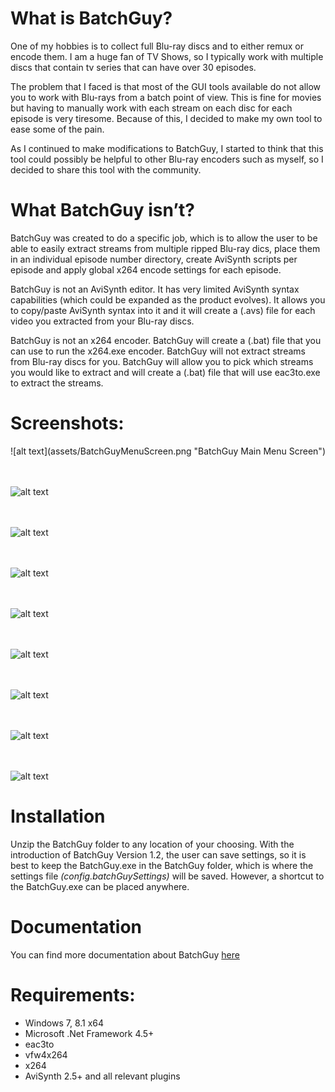 <h1>What is BatchGuy?</h1>
One of my hobbies is to collect full Blu-ray discs and to either remux or encode them.  I am a huge fan of TV Shows, so I typically work with multiple discs that contain tv series that can have over 30 episodes.


The problem that I faced is that most of the GUI tools available do not allow you to work with Blu-rays from a batch point of view.  This is fine for movies but having to manually work with each stream on each disc for each episode is very tiresome.  Because of this, I decided to make my own tool to ease some of the pain. 

As I continued to make modifications to BatchGuy, I started to think that this tool could possibly be helpful to other Blu-ray encoders such as myself, so I decided to share this tool with the community.

<h1>What BatchGuy isn’t?</h1>
BatchGuy was created to do a specific job, which is to allow the user to be able to easily extract streams from multiple ripped Blu-ray dics, place them in an individual episode number directory, create AviSynth scripts per episode and apply global x264 encode settings for each episode.  


BatchGuy is not an AviSynth editor.  It has very limited AviSynth syntax capabilities (which could be expanded as the product evolves).  It allows you to copy/paste AviSynth syntax into it and it will create a (.avs) file for each video you extracted from your Blu-ray discs.


BatchGuy is not an x264 encoder.  BatchGuy will create a (.bat) file that you can use to run the x264.exe encoder.  BatchGuy will not extract streams from Blu-ray discs for you.  BatchGuy will allow you to pick which streams you would like to extract and will create a (.bat) file that will use eac3to.exe to extract the streams.


<h1>Screenshots:</h1>
![alt text](assets/BatchGuyMenuScreen.png "BatchGuy Main Menu Screen")

<br><br>
![alt text](assets/BatchGuySettingsScreen.png "BatchGuy Settings Screen")

<br><br>
![alt text](assets/CreateEac3toBatchFileScreen.png "BatchGuy Create eac3to Batch File Screen")

<br><br>
![alt text](assets/Blu-rayTitleInfoScreen.png "BatchGuy Blu-ray Title Information Screen")

<br><br>
![alt text](assets/ExternalSubtitlesScreen.png "BatchGuy External Subtitles Screen")

<br><br>
![alt text](assets/CreateAviSynthFilesScreen.png "BatchGuy Create AviSynth Files Screen")

<br><br>
![alt text](assets/CreateX264BatchFileScreen.png "BatchGuy Create x264 Batch File Screen")

<br><br>
![alt text](assets/x264LogFileSelectionScreen.png "BatchGuy x264 Log File Selection Screen")

<br><br>
![alt text](assets/x264LogFileSummaryDisplayScreen.png "BatchGuy x264 Log File Summary Display Screen")

<h1>Installation</h1>
Unzip the BatchGuy folder to any location of your choosing.  With the introduction of BatchGuy Version 1.2, the user can save settings, so it is best to keep the BatchGuy.exe in the BatchGuy folder, which is where the settings file <i>(config.batchGuySettings)</i> will be saved.  However, a shortcut to the BatchGuy.exe can be placed anywhere.

<h1>Documentation</h1>
You can find more documentation about BatchGuy <a href="https://github.com/yaboy58/BatchGuy/wiki">here</a>

<h1>Requirements:</h1>
<ul>
<li>Windows 7, 8.1 x64 </li>
<li>Microsoft .Net Framework 4.5+</li>
<li>eac3to</li>
<li>vfw4x264</li>
<li>x264</li>
<li>AviSynth 2.5+ and all relevant plugins</li>
</ul>
